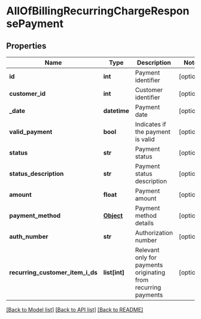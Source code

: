 # AllOfBillingRecurringChargeResponsePayment

## Properties
Name | Type | Description | Notes
------------ | ------------- | ------------- | -------------
**id** | **int** | Payment identifier | [optional] 
**customer_id** | **int** | Customer identifier | [optional] 
**_date** | **datetime** | Payment date | [optional] 
**valid_payment** | **bool** | Indicates if the payment is valid | [optional] 
**status** | **str** | Payment status | [optional] 
**status_description** | **str** | Payment status description | [optional] 
**amount** | **float** | Payment amount | [optional] 
**payment_method** | [**Object**](Object.md) | Payment method details | [optional] 
**auth_number** | **str** | Authorization number | [optional] 
**recurring_customer_item_i_ds** | **list[int]** | Relevant only for payments originating from recurring payments | [optional] 

[[Back to Model list]](../README.md#documentation-for-models) [[Back to API list]](../README.md#documentation-for-api-endpoints) [[Back to README]](../README.md)

